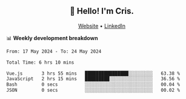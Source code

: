 
<h2 align="center">👋 Hello! I'm Cris.</h2>
<p align="center">
  <a href="https://www.criscunas.dev">Website</a> •
  <a href="https://www.linkedin.com/in/cristophercunas/">LinkedIn</a> 
</p>


📊 **Weekly development breakdown**
<!--START_SECTION:waka-->

```txt
From: 17 May 2024 - To: 24 May 2024

Total Time: 6 hrs 10 mins

Vue.js       3 hrs 55 mins   ████████████████░░░░░░░░░   63.38 %
JavaScript   2 hrs 15 mins   █████████░░░░░░░░░░░░░░░░   36.56 %
Bash         0 secs          ░░░░░░░░░░░░░░░░░░░░░░░░░   00.04 %
JSON         0 secs          ░░░░░░░░░░░░░░░░░░░░░░░░░   00.02 %
```

<!--END_SECTION:waka-->
